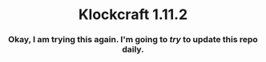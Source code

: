 <div align='center'>

# Klockcraft 1.11.2


### Okay, I am trying this again. I'm going to *try* to update this repo daily.